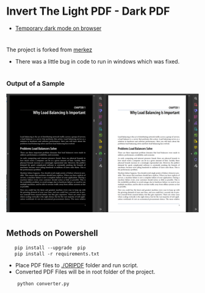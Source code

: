 # Invert The Light PDF - Dark PDF
-  [Temporary dark mode on browser](pdfdarkmode.md)
#

The project is forked from [merkez](https://github.com/merkez/darkpdf)

- There was a little bug in code to run in windows which was fixed.
#
### Output of a Sample
![Output of a Sample](./screenshots/readme_pic.png)
 
#
## Methods on Powershell

 ```code
    pip install --upgrade  pip
    pip install -r requirements.txt
 ```

- Place PDF files to [./ORIPDF](./ORIPDF) folder and run script.
- Converted PDF Files will be in root folder of the project.

```python3
    python converter.py 
```
